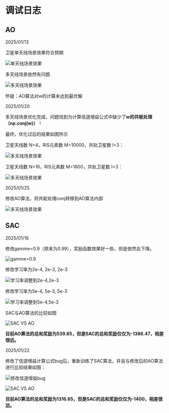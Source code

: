 # 调试日志

## AO

2025/01/13

卫星单天线场景效果符合预期

![单天线场景效果](./../../../../02workspace/LearningEMS-tyz/Learning_Curves/AO/1_10000_3_120_0.99_0.999_5e-05_5e-04_seed00024_20250113_200855.png)

多天线场景依然有问题

![多天线场景效果](./../../../../02workspace/LearningEMS-tyz/Learning_Curves/AO/4_10000_2_120_0.99_0.999_5e-05_5e-04_seed00024_20250113_195112.png)

怀疑：AO算法对w的计算未达到最优解

2025/01/20

多天线场景优化完成，问题找到为计算信道增益公式中缺少了**w的共轭处理（np.conj(w)）**！

最终，优化过后的结果如图所示

卫星天线数 N=4，RIS元素数 M=10000，共轨卫星数 I=3：

![多天线场景效果](./../../../../02workspace/LearningEMS-tyz/Learning_Curves/AO/4_10000_3_120_0.99_0.999_5e-05_5e-04_seed00024_20250120_210603.png)

卫星天线数 N=16，RIS元素数 M=1600，共轨卫星数 I=3：

![多天线场景效果](./../../../../02workspace/LearningEMS-tyz/Learning_Curves/AO/16_1600_3_120_0.99_0.999_5e-05_5e-04_seed00024_20250120_211640.png)

2025/01/25

修改AO算法，将共轭处理conj转移到AO算法内部

![多天线场景效果](./../../../../02workspace/LearningEMS-tyz/Learning_Curves/AO/16_1600_3_120_0.99_0.999_5e-05_5e-04_seed00024_20250125_144747.png)

## SAC

2025/01/16

修改gamme=0.9（原来为0.99），奖励函数效果好一些，但是依然会下降。

![gamme=0.9](./../../../../02workspace/LearningEMS-tyz/Learning_Curves/SAC/2_4_2_120_0.9_1e-04_1e-03_1e-03_seed00516_20250116_111155.png)

修改学习率为2e-4, 2e-3, 2e-3

![学习率调整到2e-4,2e-3](./../../../../02workspace/LearningEMS-tyz/Learning_Curves/SAC/2_4_2_120_0.9_2e-04_2e-03_2e-03_seed00516_20250116_164909_eps_3699.png)

修改学习率为5e-4, 5e-3, 5e-3

![学习率调整到5e-4,5e-3](./../../../../02workspace/LearningEMS-tyz/Learning_Curves/SAC/2_4_2_120_0.9_5e-04_5e-03_5e-03_seed00516_20250116_183957_eps_3999.png)

SAC与AO算法的比较如图

![SAC VS AO](./../../../../02workspace/LearningEMS-tyz/Learning_Curves/SAC/2_4_2_120_0.9_5e-04_5e-03_5e-03_seed00516_20250116_183957_compare.png)

**目前AO算法的总和奖励为539.85，但是SAC的总和奖励仅仅为-1386.47，相差很远。**

2025/01/22

修改了信道增益计算公式bug后，重新训练了SAC算法，并且与修改后的AO算法进行比较结果如图：

![修改信道增益bug](./../../../../02workspace/LearningEMS-tyz/Learning_Curves/SAC/2_4_2_120_0.9_5e-05_5e-04_5e-04_seed00516_20250121_001638_eps_6599.png)

![SAC VS AO](./../../../../02workspace/LearningEMS-tyz/Learning_Curves/SAC/2_4_2_120_0.9_5e-05_5e-04_5e-04_seed00516_20250121_001638_compare.png)

**目前AO算法的总和奖励为1316.65，但是SAC的总和奖励仅仅为-1400，相差很远。**

